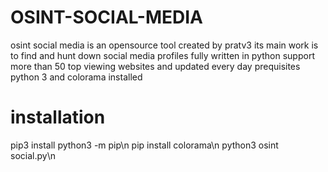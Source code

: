 # OSINT-SOCIAL-MEDIA
osint social media is an opensource tool created by pratv3 its main work is to find and hunt down social media profiles fully written in python support more than 50 top viewing websites and updated every day
prequisites python 3 and colorama installed


# installation
pip3 install python3 -m pip\n
pip install colorama\n
python3 osint social.py\n
